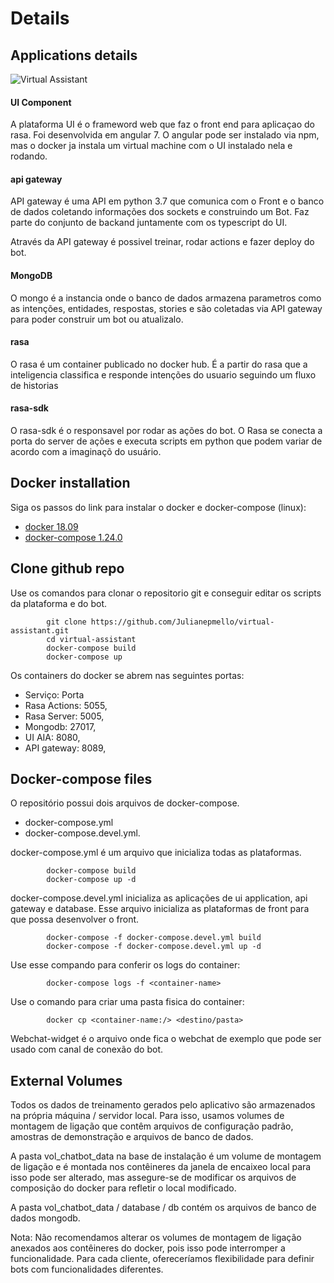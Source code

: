# Details

## Applications details 

![Virtual Assistant](https://raw.githubusercontent.com/Julianepmello/virtual-assistant/master/docs/assets/Virtual%20Assistant%20Arch.jpg)


#### UI Component
A plataforma UI é o frameword web que faz o front end para aplicaçao do rasa. Foi desenvolvida em angular 7.
O angular pode ser instalado via npm, mas o docker ja instala um virtual machine com o UI instalado nela e rodando.
 
#### api gateway
 API gateway é uma API em python 3.7 que comunica com o Front e o banco de dados coletando informações dos sockets e construindo um Bot. Faz parte do conjunto de backand juntamente com os typescript do UI.

 Através da API gateway é possivel treinar, rodar actions e fazer deploy do bot.
 
#### MongoDB 
 O mongo é a instancia onde o banco de dados armazena parametros como as intenções, entidades, respostas, stories e são coletadas via API gateway para poder construir um bot ou atualizalo.
 
#### rasa 
 O rasa é um container publicado no docker hub. É a partir do rasa que a inteligencia classifica e responde intenções do usuario seguindo um fluxo de historias
 
#### rasa-sdk 
 O rasa-sdk é o responsavel por rodar as ações do bot. O Rasa se conecta a porta do server de ações e executa scripts em python que podem variar de acordo com a imaginaçõ do usuário.          
   

## Docker installation 

 Siga os passos do link para instalar o docker e docker-compose (linux):
  - [docker 18.09](https://docs.docker.com/install/)
  - [docker-compose 1.24.0](https://docs.docker.com/compose/install/)

## Clone github repo 

Use os comandos para clonar o repositorio git e conseguir editar os scripts da plataforma e do bot.
    
            git clone https://github.com/Julianepmello/virtual-assistant.git
            cd virtual-assistant
            docker-compose build
            docker-compose up
    
Os containers do docker se abrem nas seguintes portas:
 - Serviço: Porta
 - Rasa Actions: 5055,
 - Rasa Server: 5005,
 - Mongodb: 27017,
 - UI AIA: 8080,
 - API gateway: 8089,

## Docker-compose files 

O repositório possui dois arquivos de docker-compose.
 - docker-compose.yml
 - docker-compose.devel.yml. 

docker-compose.yml é um arquivo que inicializa todas as plataformas.

            docker-compose build
            docker-compose up -d

docker-compose.devel.yml inicializa as aplicações de ui application, api gateway e database. 
Esse arquivo inicializa as plataformas de front para que possa desenvolver o front.    

            docker-compose -f docker-compose.devel.yml build
            docker-compose -f docker-compose.devel.yml up -d
    
Use esse compando para conferir os logs do container:

            docker-compose logs -f <container-name>

Use o comando para criar uma pasta fisica do container: 

            docker cp <container-name:/> <destino/pasta>

Webchat-widget é o arquivo onde fica o webchat de exemplo que pode ser usado com canal de conexão do bot.

## External Volumes

Todos os dados de treinamento gerados pelo aplicativo são armazenados na própria máquina / servidor local. Para isso, usamos volumes de montagem de ligação que contêm arquivos de configuração padrão, amostras de demonstração e arquivos de banco de dados.

A pasta vol_chatbot_data na base de instalação é um volume de montagem de ligação e é montada nos contêineres da janela de encaixeo local para isso pode ser alterado, mas assegure-se de modificar os arquivos de composição do docker para refletir o local modificado.

A pasta vol_chatbot_data / database / db contém os arquivos de banco de dados mongodb.

Nota: Não recomendamos alterar os volumes de montagem de ligação anexados aos contêineres do docker, pois isso pode interromper a funcionalidade. Para cada cliente, ofereceríamos flexibilidade para definir bots com funcionalidades diferentes. 
